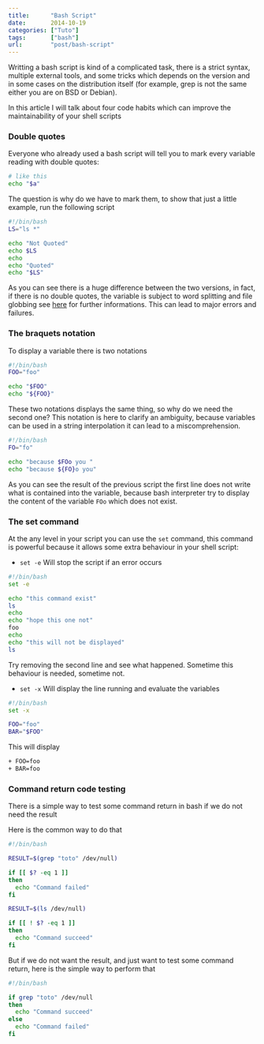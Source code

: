 ```yaml
---
title:      "Bash Script"
date:       2014-10-19
categories: ["Tuto"]
tags:       ["bash"]
url:        "post/bash-script"
---
```


Writting a bash script is kind of a complicated task, there is a strict
syntax, multiple external tools, and some tricks which depends on the version
and in some cases on the distribution itself (for example, grep is not the same
either you are on BSD or Debian).

In this article I will talk about four code habits which can improve
the maintainability of your shell scripts

### Double quotes

Everyone who already used a bash script will tell you to mark every variable
reading with double quotes:

```bash
# like this
echo "$a"
```

The question is why do we have to mark them, to show that just a little example,
run the following script

```bash
#!/bin/bash
LS="ls *"

echo "Not Quoted"
echo $LS
echo
echo "Quoted"
echo "$LS"
```

As you can see there is a huge difference between the two versions, in fact,
if there is no double quotes, the variable is subject to word splitting and
file globbing see [here](http://mywiki.wooledge.org/BashPitfalls#echo%5f.24foo)
for further informations. This can lead to major errors and
failures.

### The braquets notation

To display a variable there is two notations

```bash
#!/bin/bash
FOO="foo"

echo "$FOO"
echo "${FOO}"

```

These two notations displays the same thing, so why do we need the second one?
This notation is here to clarify an ambiguity, because variables can be used
in a string interpolation it can lead to a miscomprehension.


```bash
#!/bin/bash
FO="fo"

echo "because $FOo you "
echo "because ${FO}o you"
```

As you can see the result of the previous script the first line does not write
what is contained into the variable, because bash interpreter try to display
the content of the variable `FOo` which does not exist.

### The set command

At the any level in your script you can use the `set` command,
this command is powerful because it allows some extra behaviour in your shell
script:

* `set -e` Will stop the script if an error occurs

```bash
#!/bin/bash
set -e

echo "this command exist"
ls
echo
echo "hope this one not"
foo
echo
echo "this will not be displayed"
ls
```

Try removing the second line and see what happened. Sometime this behaviour is
needed, sometime not.

* `set -x` Will display the line running and evaluate the variables

```bash
#!/bin/bash
set -x

FOO="foo"
BAR="$FOO"
```

This will display

```bash
+ FOO=foo
+ BAR=foo
```

### Command return code testing

There is a simple way to test some command return in bash if we do not need the
result

Here is the common way to do that

```bash
#!/bin/bash

RESULT=$(grep "toto" /dev/null)

if [[ $? -eq 1 ]]
then
  echo "Command failed"
fi

RESULT=$(ls /dev/null)

if [[ ! $? -eq 1 ]]
then
  echo "Command succeed"
fi
```

But if we do not want the result, and just want to test some command return,
here is the simple way to perform that

```bash
#!/bin/bash

if grep "toto" /dev/null
then
  echo "Command succeed"
else
  echo "Command failed"
fi
```
